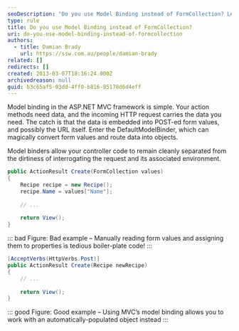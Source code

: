 ```yaml
---
seoDescription: "Do you use Model Binding instead of FormCollection? Learn how to leverage model binding in ASP.NET MVC for cleaner and more efficient code."
type: rule
title: Do you use Model Binding instead of FormCollection?
uri: do-you-use-model-binding-instead-of-formcollection
authors:
  - title: Damian Brady
    url: https://ssw.com.au/people/damian-brady
related: []
redirects: []
created: 2013-03-07T18:16:24.000Z
archivedreason: null
guid: b3c65af5-03dd-4ff0-b816-95178d6d4eff
---
```


Model binding in the ASP.NET MVC framework is simple. Your action methods need data, and the incoming HTTP request carries the data you need. The catch is that the data is embedded into POST-ed form values, and possibly the URL itself. Enter the DefaultModelBinder, which can magically convert form values and route data into objects. 

Model binders allow your controller code to remain cleanly separated from the dirtiness of interrogating the request and its associated environment.

<!--endintro-->

```cs
public ActionResult Create(FormCollection values)
{
    Recipe recipe = new Recipe();
    recipe.Name = values["Name"];      
            
    // ...
            
    return View();
}
```
::: bad
Figure: Bad example – Manually reading form values and assigning them to properties is tedious boiler-plate code!
:::

```cs
[AcceptVerbs(HttpVerbs.Post)]
public ActionResult Create(Recipe newRecipe)
{            
    // ...
    
    return View();
}
```
::: good
Figure: Good example – Using MVC’s model binding allows you to work with an automatically-populated object instead
:::

